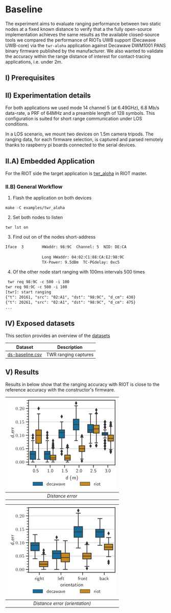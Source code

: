 # Baseline

The experiment aims to evaluate ranging performance between two static nodes at a
fixed known distance to verify that a the fully open-source implementation achieves
the same results as the available closed-source tools we compared the performance of RIOTs
UWB support (Decawave UWB-core) via the `twr-aloha` application against Decawave DWM1001
PANS binary firmware published by the manufacturer. We also wanted to validate the
accuracy within the range distance of interest for contact-tracing applications, i.e. under 2m.

## I) Prerequisites

## II) Experimentation details

For both applications we used mode 14 channel 5 (at 6.49GHz), 6.8 Mb/s data-rate,
a PRF of 64MHz and a preamble length of 128 symbols. This configuration is suited
for short range communication under LOS conditions.

In a LOS scenario, we mount two devices on 1.5m camera tripods. The ranging data,
for each firmware selection, is captured and parsed remotely thanks to raspberry
pi boards connected to the serial devices.

## II.A) Embedded Application

For the RIOT side the target application is [twr_aloha](https://github.com/RIOT-OS/RIOT/blob/master/examples/twr_aloha/README.md)
in RIOT master.

### II.B) General Workflow

1. Flash the application on both devices
```shell
make -C examples/twr_aloha
```
2. Set both nodes to listen

```shell
twr lst on
```

3. Find out on of the nodes short-address

```shell
Iface  3        HWaddr: 98:9C  Channel: 5  NID: DE:CA

                Long HWaddr: 04:02:C1:88:CA:E2:98:9C
                TX-Power: 9.5dBm  TC-PGdelay: 0xc5
```

4. Of the other node start ranging with 100ms intervals 500 times

```shell
 twr req 98:9C -c 500 -i 100
twr req 98:9C -c 500 -i 100
[twr]: start ranging
{"t": 20161, "src": "02:A1", "dst": "98:9C", "d_cm": 430}
{"t": 20261, "src": "02:A1", "dst": "98:9C", "d_cm": 475}
...
```

## IV) Exposed datasets

This section provides an overview of the [datasets](./datasets)

| Dataset | Description |
|---------|-------------|
| [ds-baseline.csv](./datasets/ds-baseline.csv) | TWR ranging captures |

## V) Results

Results in below show that the ranging accuracy with RIOT is close to the
reference accuracy with the constructor's firmware.

|![baseline_distance](./figures/Figure_1.png)|
|:-------------------------------------------------------------------------------:|
|                          *Distance error*                           |

|![baseline_orientation](./figures/Figure_3.png)|
|:-------------------------------------------------------------------------------:|
|                          *Distance error (orientation)*                           |
